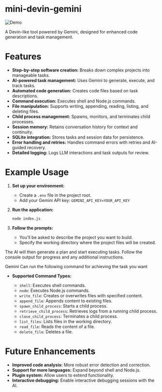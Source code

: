 # mini-devin-gemini

![Demo](https://raviadi12.github.io/ScreenRecording2024-11-10134102-ezgif.com-video-to-gif-converter.gif)

A Devin-like tool powered by Gemini, designed for enhanced code generation and task management.

# Features

* **Step-by-step software creation:**  Breaks down complex projects into manageable tasks.
* **AI-powered task management:**  Uses Gemini to generate, execute, and track tasks.
* **Automated code generation:** Creates code files based on task descriptions.
* **Command execution:** Executes shell and Node.js commands.
* **File manipulation:** Supports writing, appending, reading, listing, and deleting files.
* **Child process management:**  Spawns, monitors, and terminates child processes.
* **Session memory:** Retains conversation history for context and continuity.
* **SQLite integration:** Stores tasks and session data for persistence.
* **Error handling and retries:**  Handles command errors with retries and AI-guided recovery.
* **Detailed logging:** Logs LLM interactions and task outputs for review.

# Example Usage

1. **Set up your environment:**
    * Create a `.env` file in the project root.
    * Add your Gemini API key: `GEMINI_API_KEY=YOUR_API_KEY`

2. **Run the application:**
    ```bash
    node index.js
    ```

3. **Follow the prompts:**
    * You'll be asked to describe the project you want to build.
    * Specify the working directory where the project files will be created.

The AI will then generate a plan and start executing tasks.  Follow the console output for progress and any additional instructions.

Gemini Can run the following command for achieving the task you want

* **Supported Command Types:**

    * `shell`: Executes shell commands.
    * `node`: Executes Node.js commands.
    * `write_file`: Creates or overwrites files with specified content.
    * `append_file`: Appends content to existing files.
    * `spawn_child_process`: Starts a child process.
    * `retrieve_child_process`: Retrieves logs from a running child process.
    * `close_child_process`: Terminates a child process.
    * `list_files`: Lists files in the working directory.
    * `read_file`: Reads the content of a file.
    * `delete_file`: Deletes a file.

# Future Enhancements

* **Improved code analysis:** More robust error detection and correction.
* **Support for more languages:** Expand beyond shell and Node.js.
* **Plugin system:** Allow users to extend functionality.
* **Interactive debugging:**  Enable interactive debugging sessions with the AI.

